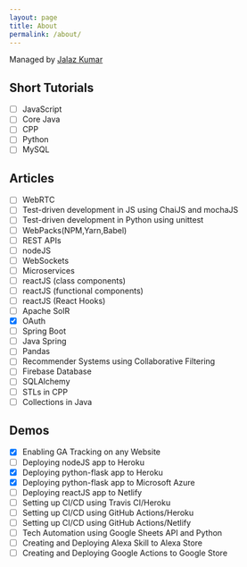 ```yaml
---
layout: page
title: About
permalink: /about/
---
```


Managed by [Jalaz Kumar](https://github.com/jaykay12)

## Short Tutorials

- [ ] JavaScript
- [ ] Core Java
- [ ] CPP
- [ ] Python
- [ ] MySQL

## Articles

- [ ] WebRTC
- [ ] Test-driven development in JS using ChaiJS and mochaJS
- [ ] Test-driven development in Python using unittest
- [ ] WebPacks(NPM,Yarn,Babel)
- [ ] REST APIs
- [ ] nodeJS
- [ ] WebSockets
- [ ] Microservices
- [ ] reactJS (class components)
- [ ] reactJS (functional components)
- [ ] reactJS (React Hooks)
- [ ] Apache SolR
- [x] OAuth
- [ ] Spring Boot
- [ ] Java Spring
- [ ] Pandas
- [ ] Recommender Systems using Collaborative Filtering
- [ ] Firebase Database
- [ ] SQLAlchemy
- [ ] STLs in CPP
- [ ] Collections in Java

## Demos

- [x] Enabling GA Tracking on any Website
- [ ] Deploying nodeJS app to Heroku
- [x] Deploying python-flask app to Heroku
- [x] Deploying python-flask app to Microsoft Azure
- [ ] Deploying reactJS app to Netlify
- [ ] Setting up CI/CD using Travis CI/Heroku
- [ ] Setting up CI/CD using GitHub Actions/Heroku
- [ ] Setting up CI/CD using GitHub Actions/Netlify
- [ ] Tech Automation using Google Sheets API and Python
- [ ] Creating and Deploying Alexa Skill to Alexa Store
- [ ] Creating and Deploying Google Actions to Google Store
